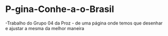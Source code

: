 # P-gina-Conhe-a-o-Brasil

-Trabalho do Grupo 04 da Proz - de uma página onde temos que desenhar e ajustar a mesma da melhor maneira
